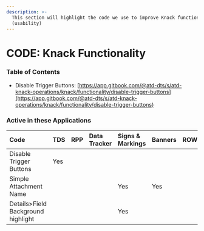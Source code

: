 ```yaml
---
description: >-
  This section will highlight the code we use to improve Knack functionality
  (usability)
---
```


# CODE: Knack Functionality

### Table of Contents

* Disable Trigger Buttons: [https://app.gitbook.com/@atd-dts/s/atd-knack-operations/knack/functionality/disable-trigger-buttons](https://app.gitbook.com/@atd-dts/s/atd-knack-operations/knack/functionality/disable-trigger-buttons)



### Active in these Applications

| Code | TDS | RPP | Data Tracker | Signs & Markings | Banners | ROW | DTS | HR | Finance | Parking Enterprise | VZA | SMO |
| :--- | :--- | :--- | :--- | :--- | :--- | :--- | :--- | :--- | :--- | :--- | :--- | :--- |
| Disable Trigger Buttons | Yes |  |  |  |  |  |  |  |  |  |  |  |
| Simple Attachment Name |  |  |  | Yes | Yes |  |  |  |  |  |  |  |
| Details&gt;Field Background highlight  |  |  |  | Yes |  |  |  |  |  | Yes |  |  |



